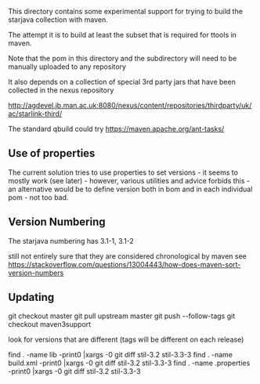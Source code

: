 This directory contains some experimental support for trying to build the starjava collection with maven. 

The attempt it is to build at least the subset that is required for ttools in maven.

Note that the pom in this directory and the subdirectory will need to be manually uploaded to any repository

It also depends on a collection of special 3rd party jars that have been collected in the nexus repository

http://agdevel.jb.man.ac.uk:8080/nexus/content/repositories/thirdparty/uk/ac/starlink-third/


The standard qbuild could try <https://maven.apache.org/ant-tasks/>

Use of properties
-----------------
The current solution tries to use properties to set versions - it seems to mostly work (see later) -
however, various utilities and advice forbids this - an alternative would be to define version
both in bom and in each individual pom - not too bad.




Version Numbering
-----------------

The starjava numbering has  3.1-1, 3.1-2

still not entirely sure that they are considered chronological by maven see
https://stackoverflow.com/questions/13004443/how-does-maven-sort-version-numbers


Updating
--------

   git checkout master
   git pull upstream master
   git push --follow-tags
   git checkout maven3support
   

look for versions that are different (tags will be different on each release)

   find . -name lib -print0 |xargs -0 git diff stil-3.2 stil-3.3-3 
   find . -name build.xml -print0 |xargs -0 git diff stil-3.2 stil-3.3-3 
   find . -name .properties -print0 |xargs -0 git diff stil-3.2 stil-3.3-3 